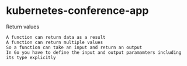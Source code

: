# kubernetes-conference-app


Return values

    A function can return data as a result
    A function can return multiple values
    So a function can take an input and return an output
    In Go you have to define the input and output paramamters including its type explicitly


   